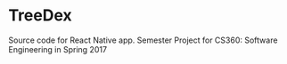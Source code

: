 # TreeDex
Source code for React Native app. Semester Project for CS360: Software Engineering in Spring 2017
